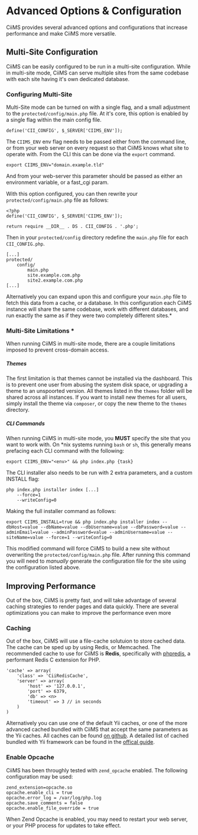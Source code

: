 # Advanced Options & Configuration

CiiMS provides several advanced options and configurations that increase performance and make CiiMS more versatile.

## Multi-Site Configuration

CiiMS can be easily configured to be run in a multi-site configuration. While in multi-site mode, CiiMS can serve multiple sites from the same codebase with each site having it's own dedicated database.

### Configuring Multi-Site

Multi-Site mode can be turned on with a single flag, and a small adjustment to the ```protected/config/main.php``` file. At it's core, this option is enabled by a single flag within the main config file.

```
define('CII_CONFIG', $_SERVER['CIIMS_ENV']);
```

The ```CIIMS_ENV``` env flag needs to be passed either from the command line, or from your web server on every request so that CiiMS knows what site to operate with. From the CLI this can be done via the ```export``` command.

```
export CIIMS_ENV="domain.example.tld"
```

And from your web-server this parameter should be passed as either an environment variable, or a fast_cgi param.

With this option configured, you can then rewrite your ```protected/config/main.php``` file as follows:

```
<?php
define('CII_CONFIG', $_SERVER['CIIMS_ENV']);

return require __DIR__ . DS . CII_CONFIG . '.php';
```

Then in your ```protected/config``` directory redefine the ```main.php``` file for each ```CII_CONFIG.php```.

```
[...]
protected/
	config/
		main.php
		site.example.com.php
		site2.example.com.php
[...]

```

Alternatively you can expand upon this and configure your ```main.php``` file to fetch this data from a cache, or a database. In this configuration each CiiMS instance will share the same codebase, work with different databases, and run exactly the same as if they were two completely different sites.*

### Multi-Site Limitations *

When running CiiMS in multi-site mode, there are a couple limitations imposed to prevent cross-domain access.

##### Themes

The first limitation is that themes cannot be installed via the dashboard. This is to prevent one user from abusing the system disk space, or upgrading a theme to an unspoorted version. All themes listed in the ```themes``` folder will be shared across all instances. If you want to install new themes for all users, simply install the theme via ```composer```, or copy the new theme to the ```themes``` directory.

##### CLI Commands

When running CiiMS in multi-site mode, you __MUST__ specify the site that you want to work with. On *nix systems running ```bash``` or ```sh```, this generally means prefacing each CLI command with the following:

```
export CIIMS_ENV="<env>" && php index.php {task}
```

The CLI installer also needs to be run with 2 extra parameters, and a custom INSTALL flag:

```
php index.php installer index [...]
	--force=1
	--writeConfig=0
```

Making the full installer command as follows:

```
export CIIMS_INSTALL=true && php index.php installer index --dbHost=value --dbName=value --dbUsername=value --dbPassword=value --adminEmail=value --adminPassword=value --adminUsername=value --siteName=value --force=1 --writeConfig=0
```

This modified command will force CiiMS to build a new site without overwriting the ```protected/config/main.php``` file. After running this command you will need to _manually_ generate the configuration file for the site using the configuration listed above.

## Improving Performance

Out of the box, CiiMS is pretty fast, and will take advantage of several caching strategies to render pages and data quickly. There are several optimizations you can make to improve the performance even more

### Caching

Out of the box, CiiMS will use a file-cache solutuion to store cached data. The cache can be sped up by using Redis, or Memcached. The recommended cache to use for CiiMS is __Redis__, specifically with [phpredis](https://github.com/phpredis/phpredis), a performant Redis C extension for PHP.


```
'cache' => array(
    'class' => 'CiiRedisCache',
    'server' => array(
    	'host' => '127.0.0.1',
    	'port' => 6379,
    	'db' => <n>
        'timeout' => 3 // in seconds
    )
)
```
Alternatively you can use one of the default Yii caches, or one of the more advanced cached bundled with CiiMS that accept the same parameters as the Yii caches. All caches can be found [on github](https://github.com/charlesportwoodii/cii/tree/master/cache). A detailed list of cached bundled with Yii framework can be found in the [offical guide](http://www.yiiframework.com/doc/guide/1.1/en/caching.overview).

### Enable Opcache

CiiMS has been throughly tested with ```zend_opcache``` enabled. The following configuration may be used:

```
zend_extension=opcache.so
opcache.enable_cli = true
opcache.error_log = /var/log/php.log
opcache.save_comments = false
opcache.enable_file_override = true
```

When Zend Opcache is enabled, you may need to restart your web server, or your PHP process for updates to take effect.